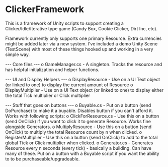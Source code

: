 # ClickerFramework

This is a framework of Unity scripts to support creating a Clicker/Idle/Iterative type game (Candy Box, Cookie Clicker, Dirt Inc, etc).

Framework currently only supports one primary Resource. Extra currencies might be added later via a new system.
I've included a demo Unity Scene (TestScene) with most of these things hooked up and working in a very simple way.

--- Core files ---
o GameManager.cs - A singleton. Tracks the resource and has helpful initialization and helper functions.

--- UI and Display Helpers ---
o DisplayResource - Use on a UI Text object (or linked to one) to display the current amount of Resource
o DisplayMultiplier - Use on a UI Text object (or linked to one) to display either the total Tick multiplier or Click multiplier

--- Stuff that goes on buttons ---
o Buyable.cs - Put on a button (send DoPurchase) to make it a buyable. Disables button if you can't afford it. Works with following scripts:
o ClickForResource.cs - Use this on a button (send OnClick) if you want to click it to generate Resource. Works fine alongside Generators.
o MultiplyResource - Use this on a button (send OnClick) to multiply the total Resource count by n when clicked.
o RegisterMultiplier - Use this on a button (send OnClick) to add to the total global Tick or Click multiplier when clicked.
o Generator.cs - Generates Resource every n seconds (every tick) - basically a building. Can have many of these.  Put on a button with a Buyable script if you want the ability to to be purchaseable/upgradeable.


